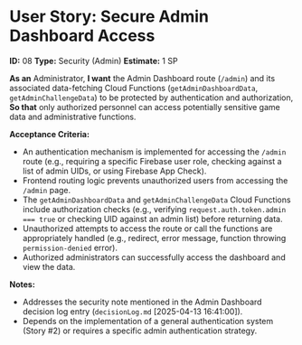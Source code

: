 # User Story: Secure Admin Dashboard Access

**ID:** 08
**Type:** Security (Admin)
**Estimate:** 1 SP

**As an** Administrator,
**I want** the Admin Dashboard route (`/admin`) and its associated data-fetching Cloud Functions (`getAdminDashboardData`, `getAdminChallengeData`) to be protected by authentication and authorization,
**So that** only authorized personnel can access potentially sensitive game data and administrative functions.

**Acceptance Criteria:**

*   An authentication mechanism is implemented for accessing the `/admin` route (e.g., requiring a specific Firebase user role, checking against a list of admin UIDs, or using Firebase App Check).
*   Frontend routing logic prevents unauthorized users from accessing the `/admin` page.
*   The `getAdminDashboardData` and `getAdminChallengeData` Cloud Functions include authorization checks (e.g., verifying `request.auth.token.admin === true` or checking UID against an admin list) before returning data.
*   Unauthorized attempts to access the route or call the functions are appropriately handled (e.g., redirect, error message, function throwing `permission-denied` error).
*   Authorized administrators can successfully access the dashboard and view the data.

**Notes:**

*   Addresses the security note mentioned in the Admin Dashboard decision log entry (`decisionLog.md` [2025-04-13 16:41:00]).
*   Depends on the implementation of a general authentication system (Story #2) or requires a specific admin authentication strategy.